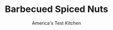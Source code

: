 ---
layout: ../../layouts/MarkdownPostLayout.astro
title: Barbecued Spiced Nuts
author: America's Test Kitchen
pubDate: 2023-03-15
description: "A house perfumed with the heady smell of spiced nuts is a sure sign of the holidays. The key to this recipe is figuring out how to attach the right mix of spices to the nuts."
image_url: https://res.cloudinary.com/hksqkdlah/image/upload/ar_1:1,c_fill,dpr_2.0,f_auto,fl_lossy.progressive.strip_profile,g_faces:auto,q_auto:low,w_344/5405_sfs-spiced-nuts-317145
tags: ["Appetizers","Snacks","Cookbook Collection"]
calories: 6417
protein: 5
carbohydrates: 12
fats: 
fiber: 2
ingredients: ["2 , large egg whites","2 tablespoons, water","2 teaspoons, salt","1/4 cup, ketchup","2 pounds, unsalted raw pecans, cashews, walnuts, or whole unblanched almonds","1 1/3 cups, sugar","2 teaspoons, chili powder","2 teaspoons, paprika","1 teaspoon, cumin","1/4 teaspoon, cayenne pepper","1/8 teaspoon, ground cloves"]
serves: 40
time: ""
instructions: ["Adjust oven racks to upper-middle and lower-middle positions and heat oven to 300 degrees. Line 2 baking sheets with parchment paper. Whisk egg whites, water, salt, and kethcup in large bowl. Add nuts and toss to coat. Drain in colander for 5 minutes.","Mix sugar, chili powder, paprika, cumin, cayenne, and cloves in large bowl. Add drained nuts and toss to coat. Spread nuts evenly on prepared baking sheets and bake until dry and crisp, 40 to 45 minutes, rotating and switching position of baking sheets halfway through baking time. Cool nuts completely. Break nuts apart and serve."]
nutrition: ["179 mg Potassium","110 mg Phosphorus","62 mg Calcium","62 mg Magnesium","78 mg Sodium","11 g Fat","7 g Monounsaturated","2 g Polyunsaturated","2 g Fiber","10 µg Folate (food)","7 g Sugars","4 g Water","12 g Carbs","10 µg Folate equivalent (total)","5 g Protein","5 mg Vitamin E","5 µg Vitamin A","160 kcal Energy","6 g Sugars, added","6417 calories"]
notes: "The nuts can be stored at room temperature in an airtight container for up to 3 weeks. Do not use salted nuts. Recipe can easily be halved."
---